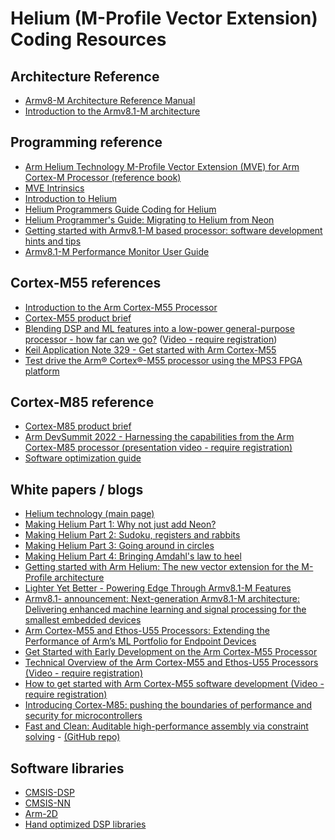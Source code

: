 # Helium (M-Profile Vector Extension) Coding Resources

## Architecture Reference

- [Armv8-M Architecture Reference Manual](https://developer.arm.com/documentation/ddi0553/latest/)
- [Introduction to the Armv8.1-M architecture](https://armkeil.blob.core.windows.net/developer/Files/pdf/white-paper/introduction-to-armv8-1-m-architecture.pdf)

## Programming reference

- [Arm Helium Technology M-Profile Vector Extension (MVE) for Arm Cortex-M Processor (reference book)](https://www.arm.com/resources/ebook/helium-mve-reference-book)
- [MVE Intrinsics](https://developer.arm.com/architectures/instruction-sets/intrinsics/#f:@navigationhierarchiessimdisa=[Helium])
- [Introduction to Helium](https://developer.arm.com/documentation/102102/0103/?lang=en)
- [Helium Programmers Guide Coding for Helium](https://developer.arm.com/documentation/102095/0101/?lang=en)
- [Helium Programmer's Guide: Migrating to Helium from Neon](https://developer.arm.com/documentation/102107a/0100/?lang=en)
- [Getting started with Armv8.1-M based processor: software development hints and tips](https://community.arm.com/arm-community-blogs/b/architectures-and-processors-blog/posts/armv8_2d00_m-based-processor-software-development-hints-and-tips)
- [Armv8.1-M Performance Monitor User Guide](https://developer.arm.com/documentation/arm051-799564642-251/latest)

## Cortex-M55 references

- [Introduction to the Arm Cortex-M55 Processor](https://armkeil.blob.core.windows.net/developer/Files/pdf/white-paper/introduction-to-arm-cortex-m55-processor.pdf)
- [Cortex-M55 product brief](https://armkeil.blob.core.windows.net/developer/Files/pdf/AI/Arm-Cortex-M55-Product-Brief.pdf)
- [Blending DSP and ML features into a low-power general-purpose processor - how far can we go?](https://armkeil.blob.core.windows.net/developer/Files/pdf/white-paper/blending-dsp-and-ml-features-into-a-low-power-general-purpose-processor.pdf) ([Video - require registration](https://onlinexperiences.com/scripts/Server.nxp?LASCmd=AI:4;F:QS!10100&ShowUUID=3B24ECCD-AFBC-4117-A6AB-A3441086B3C3&AffiliateData=arm))
- [Keil Application Note 329 - Get started with Arm Cortex-M55](https://developer.arm.com/documentation/kan329/latest/)
- [Test drive the Arm®︎ Cortex®︎-M55 processor using the MPS3 FPGA platform](https://community.arm.com/arm-community-blogs/b/architectures-and-processors-blog/posts/test-drive-the-arm-cortex--m55-processor-using-the-mps3-fpga-platform)

## Cortex-M85 reference

- [Cortex-M85 product brief](https://armkeil.blob.core.windows.net/developer/Files/pdf/product-brief/arm-cortex-m85-product-brief.pdf)
- [Arm DevSummit 2022 - Harnessing the capabilities from the Arm Cortex-M85 processor (presentation video - require registration)](https://devsummit.arm.com/flow/arm/devsummit22/sessions-catalog/page/sessions/session/1656323015553001inMB)
- [Software optimization guide](https://developer.arm.com/documentation/107950/latest/)

## White papers / blogs

- [Helium technology (main page)](https://www.arm.com/why-arm/technologies/helium)
- [Making Helium Part 1: Why not just add
Neon?](https://community.arm.com/arm-research/b/articles/posts/making-helium-why-not-just-add-neon)
- [Making Helium Part 2: Sudoku, registers and
rabbits](https://community.arm.com/developer/research/b/articles/posts/making-helium-sudoku-registers-and-rabbits)
- [Making Helium Part 3: Going around in
circles](https://community.arm.com/developer/research/b/articles/posts/making-helium-going-around-in-circles)
- [Making Helium Part 4: Bringing Amdahl\'s law to
heel](https://community.arm.com/developer/research/b/articles/posts/making-helium-bringing-amdahl-s-law-to-heel)
- [Getting started with Arm Helium: The new vector extension for the
M-Profile
architecture](https://community.arm.com/processors/b/blog/posts/arm-helium-the-new-vector-extension-for-arm-m-profile-architecture)
- [Lighter Yet Better - Powering Edge Through Armv8.1-M Features](https://developer.arm.com/documentation/107564/latest/)
- [Armv8.1- announcement: Next-generation Armv8.1-M architecture: Delivering enhanced machine learning and signal processing for the smallest embedded devices](https://www.arm.com/company/news/2019/02/next-generation-armv8-1-m-architecture)
- [Arm Cortex-M55 and Ethos-U55 Processors: Extending the Performance of Arm’s ML Portfolio for Endpoint Devices](https://community.arm.com/arm-community-blogs/b/architectures-and-processors-blog/posts/cortex-m55-and-ethos-u55-processors-extending-the-performance-of-arm-ml-portfolio-for-endpoint-devices)
- [Get Started with Early Development on the Arm Cortex-M55 Processor](https://community.arm.com/arm-community-blogs/b/tools-software-ides-blog/posts/start-early-development-on-arm-cortex-m55-processor)
- [Technical Overview of the Arm Cortex-M55 and Ethos-U55 Processors (Video - require registration)](https://www.brighttalk.com/webcast/17792/391867)
- [How to get started with Arm Cortex-M55 software development (Video - require registration)](https://www.brighttalk.com/webcast/17792/386144)
- [Introducing Cortex-M85: pushing the boundaries of performance and security for microcontrollers](https://community.arm.com/arm-community-blogs/b/internet-of-things-blog/posts/introducing-cortex-m85)
- [Fast and Clean: Auditable high-performance assembly via constraint solving](https://eprint.iacr.org/2022/1303) - [\(GitHub repo\)](https://github.com/slothy-optimizer/slothy)

## Software libraries

- [CMSIS-DSP](https://github.com/ARM-software/CMSIS-DSP)
- [CMSIS-NN](https://github.com/ARM-software/CMSIS-NN)
- [Arm-2D](https://github.com/ARM-software/Arm-2D)
- [Hand optimized DSP libraries](https://github.com/ARM-software/EndpointAI/tree/master/Kernels/ARM-Optimized/DSP/Source)
